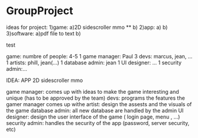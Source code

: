 # GroupProject
ideas for project:
1)game:
a)2D sidescroller mmo **
b)
2)app:
a)
b)
3)software:
a)pdf file to text
b)

test


game:
numbre of people: 4-5
1 game manager: Paul
3 devs: marcus, jean, ...
1 artists: phill, jean(...)
1 database admin: jean
1 UI designer: ...
1 security admin:...

IDEA: APP 2D sidescroller mmo

game manager: comes up with ideas to make the game interesting and unique (has to be approved by the team)
devs: programs the features the gamer manager comes up withe 
artist: design the assests and the visuals of the game
database admin: all new database are handled by the admin
UI designer: design the user interface of the game ( login page, menu , ...)
security admin: handles the security of the app (password, server security, etc)
